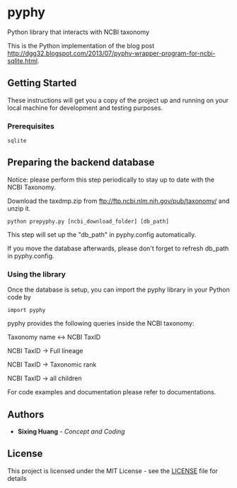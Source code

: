 # pyphy
Python library that interacts with NCBI taxonomy 

This is the Python implementation of the blog post http://dgg32.blogspot.com/2013/07/pyphy-wrapper-program-for-ncbi-sqlite.html.

## Getting Started

These instructions will get you a copy of the project up and running on your local machine for development and testing purposes.

### Prerequisites


 
```
sqlite

```


## Preparing the backend database

Notice: please perform this step periodically to stay up to date with the NCBI Taxonomy.

Download the taxdmp.zip from ftp://ftp.ncbi.nlm.nih.gov/pub/taxonomy/ and unzip it.

```
python prepyphy.py [ncbi_download_folder] [db_path]
```

This step will set up the "db_path" in pyphy.config automatically.

If you move the database afterwards, please don't forget to refresh db_path in pyphy.config.


### Using the library

Once the database is setup, you can import the pyphy library in your Python code by

```
import pyphy
```

pyphy provides the following queries inside the NCBI taxonomy:

Taxonomy name <-> NCBI TaxID

NCBI TaxID -> Full lineage

NCBI TaxID -> Taxonomic rank

NCBI TaxID -> all children

For code examples and documentation please refer to documentations.


## Authors

* **Sixing Huang** - *Concept and Coding*

## License

This project is licensed under the MIT License - see the [LICENSE](LICENSE) file for details



